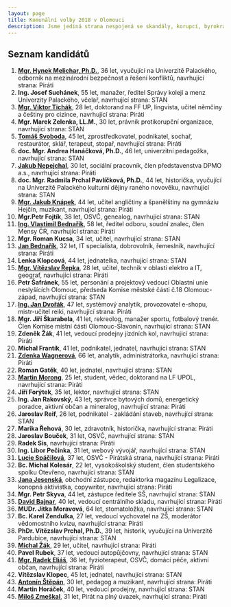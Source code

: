 ```yaml
---
layout: page
title: Komunální volby 2018 v Olomouci
description: Jsme jediná strana nespojená se skandály, korupcí, byrokracií. Jsme tu osm let. Hájíme svobodu, přinášíme čerstvé nápady a nebojíme se říkat, co si myslíme. Politici slibují modré z nebe, světlé zítřky a další prázdná hesla. Piráti nabízí jasné a konkrétní cíle – černé na bílém. Pusťte nás na ně!
---
```

## Seznam kandidátů

1. [**Mgr. Hynek Melichar, Ph.D.**](/lide/hynek-melichar), 36 let, vyučující na Univerzitě Palackého, odborník na mezinárodní bezpečnost a řešení konfliktů, navrhující strana: Piráti
2. **Ing. Josef Suchánek**, 55 let, manažer, ředitel Správy kolejí a menz Univerzity Palackého, včelař, navrhující strana: STAN
3. [**Mgr. Viktor Tichák**](/lide/viktor-tichak), 28 let, doktorand na FF UP, lingvista, učitel němčiny a češtiny pro cizince, navrhující strana: Piráti
4. **Mgr. Marek Zelenka, LL.M.**, 30 let, právník protikorupční organizace, navrhující strana: STAN
5. [**Tomáš Svoboda**](/lide/tomas-svoboda), 45 let, zprostředkovatel, podnikatel, sochař, restaurátor, sklář, terapeut, stopař, navrhující strana: Piráti
6. **doc. Mgr. Andrea Hanáčková, Ph.D.**, 46 let, univerzitní pedagožka, navrhující strana: STAN
7. [**Jakub Nepejchal**](/lide/jakub-nepejchal), 30 let, sociální pracovník, člen představenstva DPMO a.s., navrhující strana: Piráti
8. **doc. Mgr. Radmila Prchal Pavlíčková, Ph.D.**, 44 let,  historička, vyučující na Univerzitě Palackého kulturní dějiny raného novověku, navrhující strana: STAN
9. [**Mgr. Jakub Knápek**](/lide/jakub-knapek), 44 let, učitel angličtiny a španělštiny na gymnáziu Hejčín, muzikant, navrhující strana: Piráti
10. **Mgr.Petr Fojtík**, 38 let, OSVČ, genealog, navrhující strana: STAN
11. [**Ing. Vlastimil Bednařík**](/lide/vlastimil-bednarik), 58 let, ředitel odboru, soudní znalec, člen Mensy ČR, navrhující strana: Piráti
12. **Mgr. Roman Kucsa**, 34 let, učitel, navrhující strana: STAN
13. [**Jan Bednařík**](/lide/jan-bednarik), 32 let, IT specialista, dobrovolník, řemeslník, navrhující strana: Piráti
14. **Lenka Klopcová**, 44 let, jednatelka, navrhující strana: STAN
15. [**Mgr. Vítězslav Řepka**](/lide/vitezslav-repka), 28 let, učitel, technik v oblasti elektro a IT, geograf, navrhující strana: Piráti
16. **Petr Šafránek**, 55 let, personání a projektový vedoucí Oblastní unie neslyšících Olomouc, předseda Komise městské části č.18 Olomouc-západ, navrhující strana: STAN
17. [**Ing. Jan Dvořák**](/lide/jan-dvorak), 47 let, systémový analytik, provozovatel e-shopu, mistr-učitel reiki, navrhující strana: Piráti
18. **Mgr. Jiří Škarabela**, 41 let, rekreolog, manažer sportu, fotbalový trenér. Člen Komise místní části Olomouc-Slavonín, navrhující strana: STAN
19. **Zdeněk Žák**, 41 let, vedoucí prodejny jízdních kol, navrhující strana: Piráti
20. **Michal Frantík**, 41 let, podnikatel, jednatel, navrhující strana: STAN
21. [**Zdenka Wagnerová**](/lide/zdenka-wagnerova), 66 let, analytik, administrátorka, navrhující strana: Piráti
22. **Roman Gatěk**, 40 let, jednatel, navrhující strana: STAN
23. [**Martin Morong**](/lide/martin-morong), 25 let, student, vědec, doktorand na LF UPOL, navrhující strana: Piráti
24. **Jiří Forýtek**, 35 let, lektor, navrhující strana: STAN
25. **Ing. Jan Rakovský**, 43 let, správce bytových domů, energetický poradce, aktivní občan a mineralog, navrhující strana: Piráti
26. **Jaroslav Reif**, 26 let, podnikatel - zakládání staveb, navrhující strana: STAN
27. **Marika Řehová**, 30 let, zdravotník, historička, navrhující strana: Piráti
28. **Jaroslav Bouček**, 31 let, OSVČ, navrhující strana: STAN
29. **Radek Sís**, navrhující strana: Piráti  
30. **Ing. Libor Pečinka**, 31 let, webový vývojář, navrhující strana: STAN
31. [**Lucie Spáčilová**](/lide/lucie-spacilova), 37 let, OSVČ - Pirátská strana, navrhující strana: Piráti
32. **Bc. Michal Kolesár**, 22 let, vysokoškolský student, člen studentského spolku Otevřeno, navrhující strana: STAN
33. [**Jana Jesenská**](/lide/jana-jesenska), obchodní zástupce, redaktorka magazínu Legalizace, konopná aktivistka, copywriter, navrhující strana: Piráti
34. **Mgr. Petr Skyva**, 44 let, zástupce ředitele SŠ, navrhující strana: STAN
35. [**David Bajnar**](/lide/david-bajnar), 40 let, vedoucí centrálního skladu, navrhující strana: Piráti
36. **MUDr. Jitka Moravová**, 64 let, stomatoložka, navrhující strana: STAN
37. **Bc. Karel Zendulka**, 27 let, vedoucí vychovatel na ZŠ, moderátor vědomostního kvízu, navrhující strana: Piráti
38. **PhDr. Vítězslav Prchal, Ph.D.**, 39 let, historik, vyučující na Univerzitě Pardubice, navrhující strana: STAN
39. [**Michal Žák**](/lide/michal-zak), 29 let, učitel, navrhující strana: Piráti
40. **Pavel Rubek**, 37 let, vedoucí autopůjčovny, navrhující strana: STAN
41. [**Mgr. Radek Eliáš**](/lide/radek-elias), 36 let, fyzioterapeut, OSVČ, domácí péče, aktivní občan, navrhující strana: Piráti
42. **Vítězslav Klopec**, 45 let, jednatel, navrhující strana: STAN
43. [**Antonín Štěpán**](/lide/antonin-stepan), 30 let, pedagog a muzikant, navrhující strana: Piráti
44. **Martin Horáček**, 40 let, vedoucí prodejny, navrhující strana: STAN
45. [**Miloš Zmeškal**](/lide/milos-zmeskal), 31 let, Pirát na plný úvazek, navrhující strana: Piráti